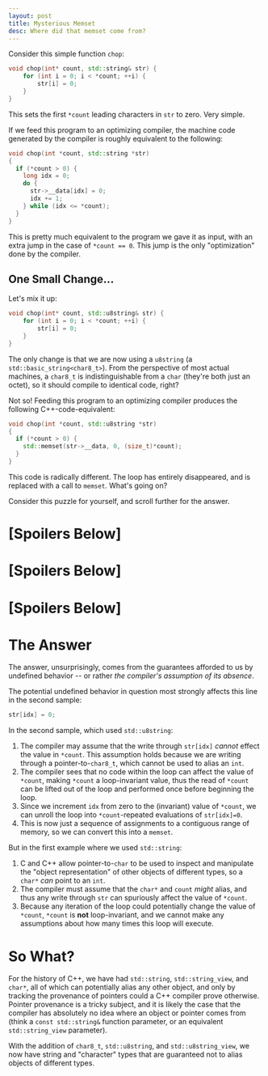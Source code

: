 ```yaml
---
layout: post
title: Mysterious Memset
desc: Where did that memset come from?
---
```


Consider this simple function `chop`:

```c++
void chop(int* count, std::string& str) {
    for (int i = 0; i < *count; ++i) {
        str[i] = 0;
    }
}
```

This sets the first `*count` leading characters in `str` to zero. Very simple.

If we feed this program to an optimizing compiler, the machine code generated by
the compiler is roughly equivalent to the following:

```c++
void chop(int *count, std::string *str)
{
  if (*count > 0) {
    long idx = 0;
    do {
      str->__data[idx] = 0;
      idx += 1;
    } while (idx <= *count);
  }
}
```

This is pretty much equivalent to the program we gave it as input, with an extra
jump in the case of `*count == 0`. This jump is the only "optimization" done by
the compiler.


## One Small Change...

Let's mix it up:

```c++
void chop(int* count, std::u8string& str) {
    for (int i = 0; i < *count; ++i) {
        str[i] = 0;
    }
}
```

The only change is that we are now using a `u8string` (a
`std::basic_string<char8_t>`). From the perspective of most actual machines, a
`char8_t` is indistinguishable from a `char` (they're both just an octet), so it
should compile to identical code, right?

Not so! Feeding this program to an optimizing compiler produces the following
C++-code-equivalent:

```c++
void chop(int *count, std::u8string *str)
{
  if (*count > 0) {
    std::memset(str->__data, 0, (size_t)*count);
  }
}
```

This code is radically different. The loop has entirely disappeared, and is
replaced with a call to `memset`. What's going on?

Consider this puzzle for yourself, and scroll further for the answer.


# [Spoilers Below]
# [Spoilers Below]
# [Spoilers Below]

# The Answer

The answer, unsurprisingly, comes from the guarantees afforded to us by
undefined behavior -- or rather *the compiler's assumption of its absence*.

The potential undefined behavior in question most strongly affects this line in
the second sample:

```c++
str[idx] = 0;
```

In the second sample, which used `std::u8string`:

1. The compiler may assume that the write through `str[idx]` *cannot* effect
   the value in `*count`. This assumption holds because we are writing through a
   pointer-to-`char8_t`, which cannot be used to alias an `int`.
2. The compiler sees that no code within the loop can affect the value of
   `*count`, making `*count` a loop-invariant value, thus the read of `*count`
   can be lifted out of the loop and performed once before beginning the loop.
3. Since we increment `idx` from zero to the (invariant) value of `*count`, we
   can unroll the loop into `*count`-repeated evaluations of `str[idx]=0`.
4. This is now just a sequence of assignments to a contiguous range of memory,
   so we can convert this into a `memset`.

But in the first example where we used `std::string`:

1. C and C++ allow pointer-to-`char` to be used to inspect and manipulate the
   "object representation" of other objects of different types, so a `char*`
   *can* point to an `int`.
2. The compiler must assume that the `char*` and `count` *might* alias, and thus
   any write through `str` can spuriously affect the value of `*count`.
3. Because any iteration of the loop could potentially change the value of
   `*count`, `*count` is **not** loop-invariant, and we cannot make any
   assumptions about how many times this loop will execute.


# So What?

For the history of C++, we have had `std::string`, `std::string_view`, and
`char*`, all of which can potentially alias any other object, and only by
tracking the provenance of pointers could a C++ compiler prove otherwise.
Pointer provenance is a tricky subject, and it is likely the case that the
compiler has absolutely no idea where an object or pointer comes from (think a
`const std::string&` function parameter, or an equivalent `std::string_view`
parameter).

With the addition of `char8_t`, `std::u8string`, and `std::u8string_view`, we
now have string and "character" types that are guaranteed not to alias objects
of different types.
